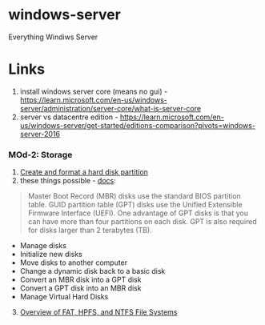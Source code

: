 # windows-server
Everything Windiws Server

# Links
1. install windows server core (means no gui) - https://learn.microsoft.com/en-us/windows-server/administration/server-core/what-is-server-core
2. server vs datacentre edition - https://learn.microsoft.com/en-us/windows-server/get-started/editions-comparison?pivots=windows-server-2016

### MOd-2: Storage
1. [Create and format a hard disk partition](https://support.microsoft.com/en-us/windows/create-and-format-a-hard-disk-partition-bbb8e185-1bda-ecd1-3465-c9728f7d7d2e)
2. these things possible - [docs](https://learn.microsoft.com/en-us/windows-server/storage/disk-management/overview-of-disk-management):
> Master Boot Record (MBR) disks use the standard BIOS partition table. GUID partition table (GPT) disks use the Unified Extensible Firmware Interface (UEFI). One advantage of GPT disks is that you can have more than four partitions on each disk. GPT is also required for disks larger than 2 terabytes (TB).
- Manage disks
- Initialize new disks
- Move disks to another computer
- Change a dynamic disk back to a basic disk
- Convert an MBR disk into a GPT disk
- Convert a GPT disk into an MBR disk
- Manage Virtual Hard Disks
3. [Overview of FAT, HPFS, and NTFS File Systems](https://learn.microsoft.com/en-us/troubleshoot/windows-client/backup-and-storage/fat-hpfs-and-ntfs-file-systems)
